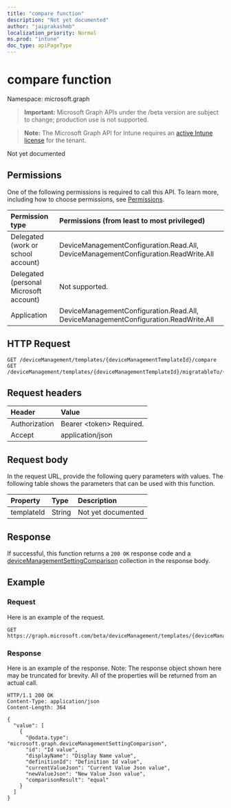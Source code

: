 ```yaml
---
title: "compare function"
description: "Not yet documented"
author: "jaiprakashmb"
localization_priority: Normal
ms.prod: "intune"
doc_type: apiPageType
---
```


# compare function

Namespace: microsoft.graph

> **Important:** Microsoft Graph APIs under the /beta version are subject to change; production use is not supported.

> **Note:** The Microsoft Graph API for Intune requires an [active Intune license](https://go.microsoft.com/fwlink/?linkid=839381) for the tenant.

Not yet documented

## Permissions
One of the following permissions is required to call this API. To learn more, including how to choose permissions, see [Permissions](/graph/permissions-reference).

<!-- { "blockType": "ignored"  } // Note: Removing this line will result in the permissions autogeneration tool overwriting the table. -->
|Permission type|Permissions (from least to most privileged)|
|:---|:---|
|Delegated (work or school account)|DeviceManagementConfiguration.Read.All, DeviceManagementConfiguration.ReadWrite.All|
|Delegated (personal Microsoft account)|Not supported.|
|Application|DeviceManagementConfiguration.Read.All, DeviceManagementConfiguration.ReadWrite.All|

## HTTP Request
<!-- {
  "blockType": "ignored"
}
-->
``` http
GET /deviceManagement/templates/{deviceManagementTemplateId}/compare
GET /deviceManagement/templates/{deviceManagementTemplateId}/migratableTo/{deviceManagementTemplateId}/compare
```

## Request headers
|Header|Value|
|:---|:---|
|Authorization|Bearer &lt;token&gt; Required.|
|Accept|application/json|

## Request body
In the request URL, provide the following query parameters with values.
The following table shows the parameters that can be used with this function.

|Property|Type|Description|
|:---|:---|:---|
|templateId|String|Not yet documented|



## Response
If successful, this function returns a `200 OK` response code and a [deviceManagementSettingComparison](../resources/intune-deviceintent-devicemanagementsettingcomparison.md) collection in the response body.

## Example

### Request
Here is an example of the request.
``` http
GET https://graph.microsoft.com/beta/deviceManagement/templates/{deviceManagementTemplateId}/compare(templateId='parameterValue')
```

### Response
Here is an example of the response. Note: The response object shown here may be truncated for brevity. All of the properties will be returned from an actual call.
``` http
HTTP/1.1 200 OK
Content-Type: application/json
Content-Length: 364

{
  "value": [
    {
      "@odata.type": "microsoft.graph.deviceManagementSettingComparison",
      "id": "Id value",
      "displayName": "Display Name value",
      "definitionId": "Definition Id value",
      "currentValueJson": "Current Value Json value",
      "newValueJson": "New Value Json value",
      "comparisonResult": "equal"
    }
  ]
}
```
